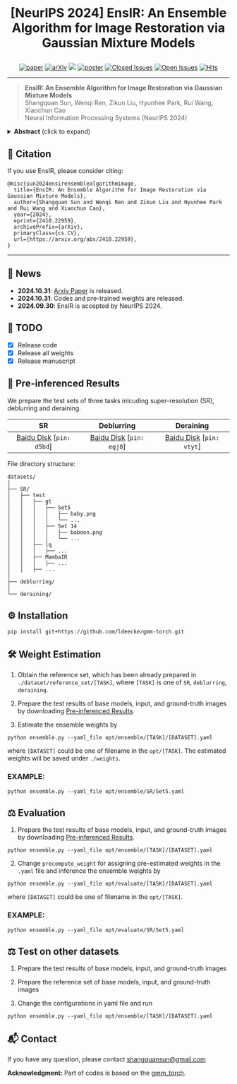  # <p align=center> [NeurIPS 2024] EnsIR: An Ensemble Algorithm for Image Restoration via Gaussian Mixture Models</p>

<div align="center">
 
[![paper](https://img.shields.io/badge/EnsIR-paper-blue.svg)](https://arxiv.org/abs/2410.22959)
[![arXiv](https://img.shields.io/badge/EnsIR-arXiv-red.svg)](https://arxiv.org/abs/2410.22959)
[![](https://img.shields.io/badge/project-page-red.svg)](https://sunsean21.github.io/ensir.html)
[![poster](https://img.shields.io/badge/EnsIR-poster-green.svg)](https://sunsean21.github.io/resources/pdf/poster_neurips24_ensir.pdf)
[![Closed Issues](https://img.shields.io/github/issues-closed/sunshangquan/EnsIR)](https://github.com/sunshangquan/EnsIR/issues?q=is%3Aissue+is%3Aclosed) 
[![Open Issues](https://img.shields.io/github/issues/sunshangquan/EnsIR)](https://github.com/sunshangquan/EnsIR/issues) 
[![Hits](https://hits.seeyoufarm.com/api/count/incr/badge.svg?url=https%3A%2F%2Fgithub.com%2Fsunshangquan%2FEnsIR&count_bg=%2379C83D&title_bg=%23555555&icon=&icon_color=%23E7E7E7&title=hits&edge_flat=false)](https://hits.seeyoufarm.com)

</div>

---
>**EnsIR: An Ensemble Algorithm for Image Restoration via Gaussian Mixture Models**<br>  Shangquan Sun, Wenqi Ren, Zikun Liu, Hyunhee Park, Rui Wang, Xiaochun Cao<br> 
>Neural Information Processing Systems (NeurIPS 2024)

<details>
<summary><strong>Abstract</strong> (click to expand) </summary>
Image restoration has experienced significant advancements due to the development of deep learning. Nevertheless, it encounters challenges related to ill-posed problems, resulting in deviations between single model predictions and ground-truths. Ensemble learning, as a powerful machine learning technique, aims to address these deviations by combining the predictions of multiple base models. Most existing works adopt ensemble learning during the design of restoration models, while only limited research focuses on the inference-stage ensemble of pre-trained restoration models. Regression-based methods fail to enable efficient inference, leading researchers in academia and industry to prefer averaging as their choice for post-training ensemble. To address this, we reformulate the ensemble problem of image restoration into Gaussian mixture models (GMMs) and employ an expectation maximization (EM)-based algorithm to estimate ensemble weights for aggregating prediction candidates. We estimate the range-wise ensemble weights on a reference set and store them in a lookup table (LUT) for efficient ensemble inference on the test set. Our algorithm is model-agnostic and training-free, allowing seamless integration and enhancement of various pre-trained image restoration models. It consistently outperforms regression-based methods and averaging ensemble approaches on 14 benchmarks across 3 image restoration tasks, including super-resolution, deblurring and deraining. The codes and all estimated weights have been released in [Github](https://github.com/sunshangquan/EnsIR).
</details>

## :mega: Citation
If you use EnsIR, please consider citing:

    @misc{sun2024ensirensemblealgorithmimage,
      title={EnsIR: An Ensemble Algorithm for Image Restoration via Gaussian Mixture Models}, 
      author={Shangquan Sun and Wenqi Ren and Zikun Liu and Hyunhee Park and Rui Wang and Xiaochun Cao},
      year={2024},
      eprint={2410.22959},
      archivePrefix={arXiv},
      primaryClass={cs.CV},
      url={https://arxiv.org/abs/2410.22959}, 
    }
    
---

## :rocket: News
* **2024.10.31**: [Arxiv Paper](https://arxiv.org/abs/2410.22959) is released.
* **2024.10.31**: Codes and pre-trained weights are released.
* **2024.09.30**: EnsIR is accepted by NeurIPS 2024.


## :pushpin: TODO

- [x] Release code
- [x] Release all weights 
- [x] Release manuscript 

## :jigsaw: Pre-inferenced Results <a id="dataset_download"></a>


We prepare the test sets of three tasks inlcuding super-resolution (SR), deblurring and deraining.

| SR | Deblurring | Deraining |
|:---------------:|:-----------------:|:-----------------:|
| [Baidu Disk](https://pan.baidu.com/s/1T-Mzy2fR5sMobNIYZRS0CA?pwd=d5bd) [```pin: d5bd```] | [Baidu Disk](https://pan.baidu.com/s/1XJZdJeCiFhE5mfjSsUus0g?pwd=egj8) [```pin: egj8```] | [Baidu Disk](https://pan.baidu.com/s/1B5rvISkq8qwvd9itpJe-Fw?pwd=vtyt) [```pin: vtyt```] |

File directory structure:

```
datasets/
│
├── SR/
│   ├── test
│   │   ├── gt 
│   │   │   ├── Set5
│   │   │   │   ├── baby.png
│   │   │   │   └── ...
│   │   │   ├── Set 14
│   │   │   │   ├── baboon.png
│   │   │   │   └── ...
│   │   ├── lq
│   │   │   ├── ...
│   │   ├── MambaIR
│   │   │   ├── ...
│   │   ├── ...  
│
├── deblurring/
│
└── deraining/
```

## :gear: Installation
```
pip install git+https://github.com/ldeecke/gmm-torch.git
```

## :hammer_and_wrench: Weight Estimation

1. Obtain the reference set, which has been already prepared in ```./dataset/reference_set/[TASK]```, where ```[TASK]``` is one of ```SR```, ```deblurring```, ```deraining```.

2. Prepare the test results of base models, input, and ground-truth images by downloading [Pre-inferenced Results](#dataset_download).

3. Estimate the ensemble weights by 

```
python ensemble.py --yaml_file opt/ensemble/[TASK]/[DATASET].yaml
```

where ```[DATASET]``` could be one of filename in the ```opt/[TASK]```. The estimated weights will be saved under ```./weights```.

### EXAMPLE:

```
python ensemble.py --yaml_file opt/ensemble/SR/Set5.yaml
```

## :balance_scale: Evaluation

1. Prepare the test results of base models, input, and ground-truth images by downloading [Pre-inferenced Results](#dataset_download).

```
python ensemble.py --yaml_file opt/ensemble/[TASK]/[DATASET].yaml
```

2. Change ```precompute_weight``` for assigning pre-estimated weights in the ```.yaml``` file and inference the ensemble weights by 

```
python ensemble.py --yaml_file opt/evaluate/[TASK]/[DATASET].yaml
```

where ```[DATASET]``` could be one of filename in the ```opt/[TASK]```. 

### EXAMPLE:

```
python ensemble.py --yaml_file opt/evaluate/SR/Set5.yaml
```

## :balance_scale: Test on other datasets

1. Prepare the test results of base models, input, and ground-truth images

2. Prepare the reference set of base models, input, and ground-truth images

3. Change the configurations in yaml file and run

```
python ensemble.py --yaml_file opt/ensemble/[TASK]/[DATASET].yaml
```



## :mailbox_with_mail: Contact 
If you have any question, please contact shangquansun@gmail.com

**Acknowledgment:** Part of codes is based on the [gmm_torch](https://github.com/ldeecke/gmm-torch). 

